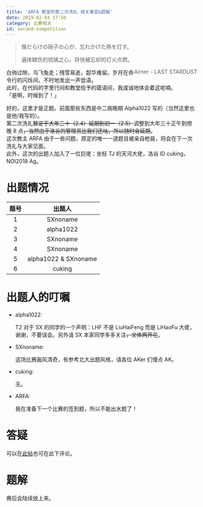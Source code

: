 ```yaml
---
title: 'ARFA 教堂的第二次洗礼 相关事宜&题解'
date: 2019-02-03 17:50
category: 比赛相关
id: second-competition
---
```

<style>
.lyric:hover, .lyric-from:hover {
  text-shadow: 0 0 1px #fff, 0 0 5px #fff, 0 0 3px #000;
  opacity: 0.5;
  transition: all 0.3s ease;
}
.lyric, .lyric-from {
    transition: all 0.3s ease;
}
</style>

<blockquote class="blockquote-center">
<p class="lyric">傷だらけの硝子の心が、忘れかけた熱を灯す。</p>
<p class="lyric">遍体鳞伤的琉璃之心，将快被忘却的灯火点燃。</p>
<span class="lyric-from" style="float: right; ">Aimer - LAST STARDUST</span>
</blockquote>

白驹过隙，乌飞兔走；残雪易逝，韶华难留。岁月在命令行的闪烁间，不时地发出一声低语。  
此时，在代码的字里行间和教堂给予的箴语间，我虔诚地体会着这呢喃。  
「是啊，时候到了！」
<!--more-->

好的，这里才是正题。前面那些东西是中二病晚期 Alpha1022 写的（当然这里也是他/我写的）。  
第二次洗礼~~暂定于大年三十（2.4）延期到初一（2.5）~~调整到大年三十正午到傍晚 8 点~~，当然由于洛谷的管理员比我们还咕，所以随时会延期~~。  
这次教主 ARFA 由于一些问题，原定的唯一一道题目被亲自枪毙，将会在下一次洗礼与大家见面。  
此外，这次的出题人加入了一位巨佬：坐标 TJ 的天河大佬，洛谷 ID cuking，NOI2018 Ag。

# 出题情况

|题号|出题人|
|:-:|:-:|
|1|SXnoname|
|2|alpha1022|
|3|SXnoname|
|4|SXnoname|
|5|alpha1022 & SXnoname|
|6|cuking|

# 出题人的叮嘱

- alpha1022:

  T2 对于 SX 的同学的一个声明：LHF 不是 LiuHaiFeng 而是 LiHaoFu 大佬，谢谢，不要误会。另外请 SX 本家同学多多关注~~，文体两开花~~。

- SXnoname:

  这场比赛画风清奇，有参考北大出题风格，请各位 AKer 们慢点 AK。

- cuking:

  无。

- ARFA:

  我在准备下一个比赛的签到题，所以不能出水题了！

# 答疑

可以在[此帖](https://www.luogu.org/discuss/show?postid=98312)也可在此下评论。

# 题解

赛后会陆续放上来。

